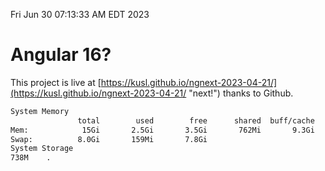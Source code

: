Fri Jun 30 07:13:33 AM EDT 2023

# Angular 16?


This project is live at [https://kusl.github.io/ngnext-2023-04-21/](https://kusl.github.io/ngnext-2023-04-21/ "next!") thanks to Github.

```bash
System Memory
               total        used        free      shared  buff/cache   available
Mem:            15Gi       2.5Gi       3.5Gi       762Mi       9.3Gi        11Gi
Swap:          8.0Gi       159Mi       7.8Gi
System Storage
738M	.

